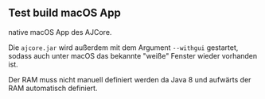 ## Test build macOS App

native macOS App des AJCore.

Die `ajcore.jar` wird außerdem mit dem Argument `--withgui` gestartet, sodass auch unter macOS das bekannte "weiße" Fenster wieder vorhanden ist.

Der RAM muss nicht manuell definiert werden da Java 8 und aufwärts der RAM automatisch definiert.
